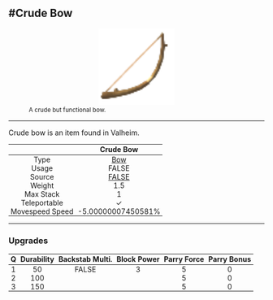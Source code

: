 <meta property="og:title" content="Crude Bow - MoreValheim" /><meta property="og:type" content="website" /><meta property="og:image" content="/assets/crude_bow.png" /><meta property="og:description" content="Crude Bow is an item found in Valheim." /><meta name="theme-color" content="#546D78"><meta name="twitter:card" content="summary_large_image">
#Crude Bow
-------------
<style>img {width:20px;}.tb {width:150px;display: block;margin-left: auto;margin-right: auto;}</style>

<style>.md-typeset table:not([class]) th:not([align]) {min-width:unset!important;}</style>
<style>td{padding:0em 0.3em!important;text-align:center!important;border-left:.05rem solid var(--md-default-fg-color--lightest)}</style>

<style>th{padding:0.1em 0.3em!important;text-align:center!important;font-weight:bold}</style>

<style>pre{text-align:right!important}</style>
<style>table tr td:first-child {border-left: 0;};</style>

<figure><img src="/assets/crude_bow.png" class="tb" /><figcaption><small>A crude but functional bow.</small></figcaption></figure>

-------------

Crude bow is an item found in Valheim.

|        | Crude Bow              |
| ----------- | ------------------------------------ |
| Type | [Bow](../../types/bow)
| Usage | FALSE<br>
| Source | [FALSE](../../items/false)
| Weight | 1.5 |
| Max Stack | 1 |
| Teleportable | ✓
| Movespeed Speed | -5.00000007450581%


-------------

### Upgrades
| Q | Durability | Backstab Multi. | Block Power | Parry Force | Parry Bonus
| - | - | - | - | - | - 
1 | 50 | FALSE | 3 | 5 | 0 | 1.5 | 
 | 2 | 100 |  |  | 5 | 0 |  | 
 | 3 | 150 |  |  | 5 | 0 |  | 
